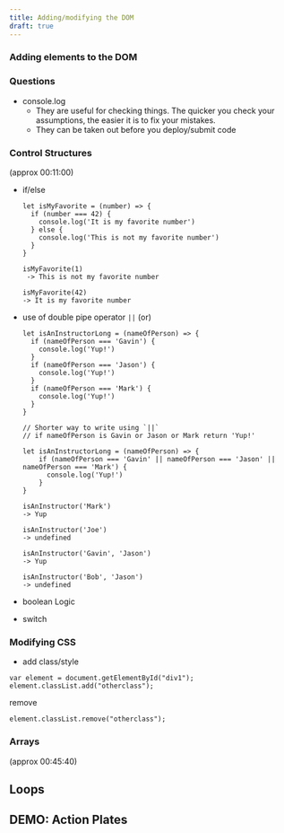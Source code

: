 ```yaml
---
title: Adding/modifying the DOM
draft: true
---
```


### Adding elements to the DOM

### Questions
- console.log
  - They are useful for checking things. The quicker you check your assumptions, the easier it is to fix your mistakes.
  - They can be taken out before you deploy/submit code

### Control Structures
(approx 00:11:00)

- if/else

    ```
    let isMyFavorite = (number) => {
      if (number === 42) {
        console.log('It is my favorite number')
      } else {
        console.log('This is not my favorite number')
      }
    }

    isMyFavorite(1)
     -> This is not my favorite number

    isMyFavorite(42)
    -> It is my favorite number

    ```

- use of double pipe operator `||` (or)

    ```
    let isAnInstructorLong = (nameOfPerson) => {
      if (nameOfPerson === 'Gavin') {
        console.log('Yup!')
      }
      if (nameOfPerson === 'Jason') {
        console.log('Yup!')
      }
      if (nameOfPerson === 'Mark') {
        console.log('Yup!')
      }
    }

    // Shorter way to write using `||`
    // if nameOfPerson is Gavin or Jason or Mark return 'Yup!'

    let isAnInstructorLong = (nameOfPerson) => {
        if (nameOfPerson === 'Gavin' || nameOfPerson === 'Jason' || nameOfPerson === 'Mark') {
          console.log('Yup!')
        }
    }    

    isAnInstructor('Mark')
    -> Yup

    isAnInstructor('Joe')
    -> undefined

    isAnInstructor('Gavin', 'Jason')
    -> Yup

    isAnInstructor('Bob', 'Jason')
    -> undefined

    ```

- boolean Logic
- switch

### Modifying CSS

- add class/style

```
var element = document.getElementById("div1");
element.classList.add("otherclass");
```

remove

```
element.classList.remove("otherclass");
```



### Arrays
(approx 00:45:40)

## Loops

## DEMO: Action Plates

